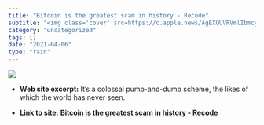 ```yaml
---
title: "Bitcoin is the greatest scam in history - Recode"
subtitle: "<img class='cover' src=https://c.apple.news/AgEXQUVRVmlIbmcyVEFDTFY0ZVN3Q0FUREEAMA>"
category: "uncategorized"
tags: []
date: "2021-04-06"
type: "rain"
---
```

<img class="cover" src=https://c.apple.news/AgEXQUVRVmlIbmcyVEFDTFY0ZVN3Q0FUREEAMA>



* **Web site excerpt:** It’s a colossal pump-and-dump scheme, the likes of which the world has never seen.

* **Link to site:** **[Bitcoin is the greatest scam in history - Recode](https://apple.news/AEQViHng2TACLV4eSwCATDA)**